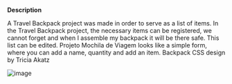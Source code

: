 **Description**


A Travel Backpack project was made in order to serve as a list of items. In the Travel Backpack project, the necessary items can be registered, we cannot forget and when I assemble my backpack it will be there safe. This list can be edited. Projeto Mochila de Viagem looks like a simple form, where you can add a name, quantity and add an item.
Backpack CSS design by Tricia Akatz



![image](https://user-images.githubusercontent.com/108702091/208736571-eaedf69b-20cc-426c-9ae4-0cdb5c90369b.png)
